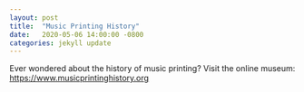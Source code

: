 ```yaml
---
layout: post
title:  "Music Printing History"
date:   2020-05-06 14:00:00 -0800
categories: jekyll update
---
```


Ever wondered about the history of music printing?
Visit the online museum: <https://www.musicprintinghistory.org>
